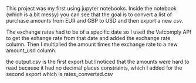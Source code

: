 This project was my first using jupyter notebooks. Inside the notebook (which is a bit messy) you can see that the goal is to convert a list of purchase amounts from EUR and GBP to USD and then export a new csv. 

The exchange rates had to be of a specific date so I used the Vatcomply API to get the exhange rate from that date and added the exchange rate column. Then I multiplied the amount times the exchange rate to a new amount_usd column. 

the output.csv is the first export but I noticed that the amounts were hard to read because it had no decimal places constraints, which I added for the second export which is rates_converted.csv